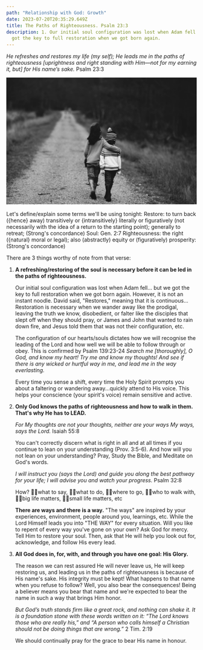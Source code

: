 ```yaml
---
path: "Relationship with God: Growth"
date: 2023-07-20T20:35:29.649Z
title: The Paths of Righteousness. Psalm 23:3
description: 1. Our initial soul configuration was lost when Adam fell... but we
  got the key to full restoration when we got born again.
---
```

*He refreshes and restores my life (my self); He leads me in the paths of righteousness \[uprightness and right standing with Him—not for my earning it, but] for His name’s sake.* Psalm 23:3

![Two children walking down a path.](../assets/annie-spratt-gq5pecp8phe-unsplash.jpg "Photo credit: unsplash.com")

Let's define/explain some terms we'll be using tonight:
Restore: to turn back ({hence} away) transitively or {intransitively} literally or figuratively (not necessarily with the idea of a return to the starting point); generally to retreat; (Strong's concordance)
Soul: Gen. 2:7
Righteousness: the right ({natural} moral or legal); also (abstractly) equity or (figuratively) prosperity: (Strong's concordance)

There are 3 things worthy of note from that verse:

1. **A refreshing/restoring of the soul is necessary before it can be led in the paths of righteousness.**

   Our initial soul configuration was lost when Adam fell... but we got the key to full restoration when we got born again. However, it is not an instant noodle. David said, "Restores," meaning that it is continuous... Restoration is necessary when we wander away like the prodigal, leaving the truth we know, disobedient, or falter like the disciples that slept off when they should pray, or James and John that wanted to rain down fire, and Jesus told them that was not their configuration, etc.

   The configuration of our hearts/souls dictates how we will recognise the leading of the Lord and how well we will be able to follow through or obey. This is confirmed by Psalm 139:23-24
   *Search me \[thoroughly], O God, and know my heart! Try me and know my thoughts! And see if there is any wicked or hurtful way in me, and lead me in the way everlasting.*

   Every time you sense a shift, every time the Holy Spirit prompts you about a faltering or wandering away...quickly attend to His voice. This helps your conscience (your spirit's voice) remain sensitive and active.
2. **Only God knows the paths of righteousness and how to walk in them. That's why He has to LEAD.**


   *For My thoughts are not your thoughts, neither are your ways My ways, says the Lord.* Isaiah 55:8

   You can't correctly discern what is right in all and at all times if you continue to lean on your understanding (Prov. 3:5-6). And how will you not lean on your understanding? Pray, Study the Bible, and Meditate on God's words.

   *I will instruct you (says the Lord) and guide you along the best pathway for your life; I will advise you and watch your progress.* Psalm 32:8

   How?
   ✍🏾what to say,
   ✍🏾what to do,
   ✍🏾where to go,
   ✍🏾who to walk with,
   ✍🏾big life matters,
   ✍🏾small life matters, etc  

   **There are ways and there is a way.** "The ways" are inspired by your experiences, environment, people around you, learnings, etc. While the Lord Himself leads you into "THE WAY" for every situation. Will you like to repent of every way you've gone on your own? Ask God for mercy. Tell Him to restore your soul. Then, ask that He will help you look out for, acknowledge, and follow His every lead.
3. **All God does in, for, with, and through you have one goal: His Glory.**


   The reason we can rest assured He will never leave us, He will keep restoring us, and leading us in the paths of righteousness is because of His name's sake. His integrity must be kept! What happens to that name when you refuse to follow? Well, you also bear the consequences! Being a believer means you bear that name and we're expected to bear the name in such a way that brings Him honor. 

   *But God’s truth stands firm like a great rock, and nothing can shake it. It is a foundation stone with these words written on it: “The Lord knows those who are really his,” and “A person who calls himself a Christian should not be doing things that are wrong.”* 2 Tim. 2:19


   We should continually pray for the grace to bear His name in honour.